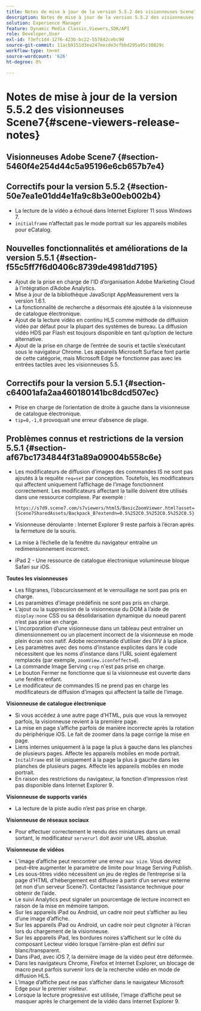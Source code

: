 ```yaml
---
title: Notes de mise à jour de la version 5.5.2 des visionneuses Scene7
description: Notes de mise à jour de la version 5.5.2 des visionneuses Scene7
solution: Experience Manager
feature: Dynamic Media Classic,Viewers,SDK/API
role: Developer,User
exl-id: f3efc1d4-1276-423b-bc22-557842cebc90
source-git-commit: 11acb9151d3ea247eecde3cfbbd295a95c10829c
workflow-type: tm+mt
source-wordcount: '626'
ht-degree: 0%

---
```


# Notes de mise à jour de la version 5.5.2 des visionneuses Scene7{#scene-viewers-release-notes}

## Visionneuses Adobe Scene7 {#section-5460f4e254d44c5a95196e6cb657b7e4}

## Correctifs pour la version 5.5.2 {#section-50e7ea1e01dd4e1fa9c8b3e00eb002b4}

* La lecture de la vidéo a échoué dans Internet Explorer 11 sous Windows 7.
* `initialframe` n’affectait pas le mode portrait sur les appareils mobiles pour eCatalog.

## Nouvelles fonctionnalités et améliorations de la version 5.5.1 {#section-f55c5ff7f6d0406c8739de4981dd7195}

* Ajout de la prise en charge de l’ID d’organisation Adobe Marketing Cloud à l’intégration d’Adobe Analytics.
* Mise à jour de la bibliothèque JavaScript AppMeasurement vers la version 1.6.1.
* La fonctionnalité de recherche a désormais été ajoutée à la visionneuse de catalogue électronique.
* Ajout de la lecture vidéo en continu HLS comme méthode de diffusion vidéo par défaut pour la plupart des systèmes de bureau. La diffusion vidéo HDS par Flash est toujours disponible en tant qu’option de lecture alternative.
* Ajout de la prise en charge de l’entrée de souris et tactile s’exécutant sous le navigateur Chrome. Les appareils Microsoft Surface font partie de cette catégorie, mais Microsoft Edge ne fonctionne pas avec les entrées tactiles avec les visionneuses 5.5.

## Correctifs pour la version 5.5.1 {#section-c64001afa2aa460180141bc8dcd507ec}

* Prise en charge de l’orientation de droite à gauche dans la visionneuse de catalogue électronique.
* `tip=0,-1,0` provoquait une erreur d’absence de plage.

## Problèmes connus et restrictions de la version 5.5.1 {#section-af67bc1734844f31a89a09004b558c6e}

* Les modificateurs de diffusion d’images des commandes IS ne sont pas ajoutés à la requête `req=set` par conception. Toutefois, les modificateurs qui affectent uniquement l’affichage de l’image fonctionnent correctement. Les modificateurs affectant la taille doivent être utilisés dans une ressource complexe. Par exemple :

  `https://s7d9.scene7.com/s7viewers/html5/BasicZoomViewer.html?asset= {Scene7SharedAssets/Backpack_B?extendn=0.5%252C0.5%252C0.5%252C0.5}`

* Visionneuse déroulante : Internet Explorer 9 reste parfois à l’écran après la fermeture de la souris.
* La mise à l’échelle de la fenêtre du navigateur entraîne un redimensionnement incorrect.
* iPad 2 - Une ressource de catalogue électronique volumineuse bloque Safari sur iOS.

**Toutes les visionneuses**

* Les filigranes, l’obscurcissement et le verrouillage ne sont pas pris en charge.
* Les paramètres d’image prédéfinis ne sont pas pris en charge.
* L’ajout ou la suppression de la visionneuse du DOM à l’aide de `display:none` CSS ou sa désolidarisation dynamique du noeud parent n’est pas prise en charge.
* L’incorporation d’une visionneuse dans un tableau peut entraîner un dimensionnement ou un placement incorrect de la visionneuse en mode plein écran non natif. Adobe recommande d’utiliser des DIV à la place.
* Les paramètres avec des noms d’instance explicites dans le code nécessitent que les noms d’instance dans l’URL soient également remplacés (par exemple, `zoomView.iconfeffect=0`).
* La commande Image Serving `crop` n&#39;est pas prise en charge.
* Le bouton Fermer ne fonctionne que si la visionneuse est ouverte dans une fenêtre enfant.
* Le modificateur de commandes IS ne prend pas en charge les modificateurs de diffusion d’images qui affectent la taille de l’image.

**Visionneuse de catalogue électronique**

* Si vous accédez à une autre page d’HTML, puis que vous la renvoyez parfois, la visionneuse revient à la première page.
* La mise en page s’affiche parfois de manière incorrecte après la rotation du périphérique iOS. Le fait de zoomer dans la page corrige la mise en page.
* Liens internes uniquement à la page la plus à gauche dans les planches de plusieurs pages. Affecte les appareils mobiles en mode portrait.
* `InitalFrame` est lié uniquement à la page la plus à gauche dans les planches de plusieurs pages. Affecte les appareils mobiles en mode portrait.
* En raison des restrictions du navigateur, la fonction d’impression n’est pas disponible dans Internet Explorer 9.

**Visionneuse de supports variés**

* La lecture de la piste audio n’est pas prise en charge.

**Visionneuse de réseaux sociaux**

* Pour effectuer correctement le rendu des miniatures dans un email sortant, le modificateur `serverurl` doit avoir une URL absolue.

**Visionneuse de vidéos**

* L’image d’affiche peut rencontrer une erreur `max size`. Vous devrez peut-être augmenter le paramètre de limite pour Image Serving Publish.
* Les sous-titres vidéo nécessitent un jeu de règles de l’entreprise si la page d’HTML d’hébergement est diffusée à partir d’un serveur externe (et non d’un serveur Scene7). Contactez l’assistance technique pour obtenir de l’aide.
* Le suivi Analytics peut signaler un pourcentage de lecture incorrect en raison de la mise en mémoire tampon.
* Sur les appareils iPad ou Android, un cadre noir peut s’afficher au lieu d’une image d’affiche.
* Sur les appareils iPad ou Android, un cadre noir peut clignoter à l’écran lors du chargement de la visionneuse.
* Sur les appareils iPad, les bordures noires s’affichent sur le côté du composant Lecteur vidéo lorsque l’arrière-plan est défini sur blanc/transparent.
* Dans iPad, avec iOS 7, la dernière image de la vidéo peut être déformée.
* Dans les navigateurs Chrome, Firefox et Internet Explorer, un blocage de macro peut parfois survenir lors de la recherche vidéo en mode de diffusion HLS.
* L’image d’affiche peut ne pas s’afficher dans le navigateur Microsoft Edge pour le premier visiteur.
* Lorsque la lecture progressive est utilisée, l’image d’affiche peut se masquer après le chargement de la vidéo dans Internet Explorer 9.
